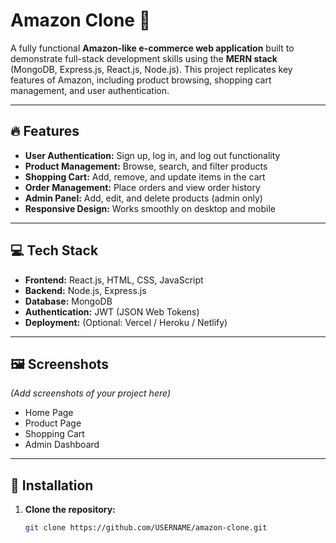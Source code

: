 # Amazon Clone 🛒

A fully functional **Amazon-like e-commerce web application** built to demonstrate full-stack development skills using the **MERN stack** (MongoDB, Express.js, React.js, Node.js). This project replicates key features of Amazon, including product browsing, shopping cart management, and user authentication.  

---

## 🔥 Features
- **User Authentication:** Sign up, log in, and log out functionality  
- **Product Management:** Browse, search, and filter products  
- **Shopping Cart:** Add, remove, and update items in the cart  
- **Order Management:** Place orders and view order history  
- **Admin Panel:** Add, edit, and delete products (admin only)  
- **Responsive Design:** Works smoothly on desktop and mobile  

---

## 💻 Tech Stack
- **Frontend:** React.js, HTML, CSS, JavaScript  
- **Backend:** Node.js, Express.js  
- **Database:** MongoDB  
- **Authentication:** JWT (JSON Web Tokens)  
- **Deployment:** (Optional: Vercel / Heroku / Netlify)  

---

## 🖼 Screenshots
*(Add screenshots of your project here)*  
- Home Page  
- Product Page  
- Shopping Cart  
- Admin Dashboard  

---

## 🚀 Installation
1. **Clone the repository:**
   ```bash
   git clone https://github.com/USERNAME/amazon-clone.git

